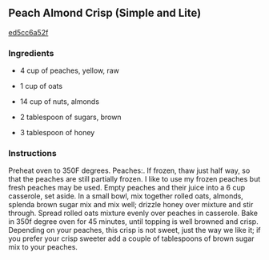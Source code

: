 ## Peach Almond Crisp (Simple and Lite)

[ed5cc6a52f](http://www.food.com/recipe/peach-almond-crisp-simple-and-lite-249876)

### Ingredients

 - 4 cup of peaches, yellow, raw

 - 1 cup of oats

 - 14 cup of nuts, almonds

 - 2 tablespoon of sugars, brown

 - 3 tablespoon of honey

### Instructions

Preheat oven to 350F degrees. Peaches:. If frozen, thaw just half way, so that the peaches are still partially frozen. I like to use my frozen peaches but fresh peaches may be used. Empty peaches and their juice into a 6 cup casserole, set aside. In a small bowl, mix together rolled oats, almonds, splenda brown sugar mix and mix well; drizzle honey over mixture and stir through. Spread rolled oats mixture evenly over peaches in casserole. Bake in 350f degree oven for 45 minutes, until topping is well browned and crisp. Depending on your peaches, this crisp is not sweet, just the way we like it; if you prefer your crisp sweeter add a couple of tablespoons of brown sugar mix to your peaches.